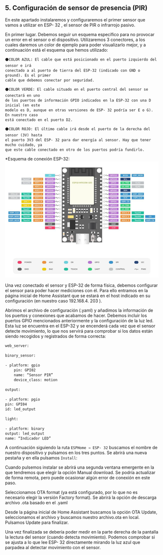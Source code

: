 ## 5. Configuración de sensor de presencia (PIR) ## 

En este apartado instalaremos y configuraremos el primer sensor que vamos a utilizar en ESP- 32 , el sensor de PIR o infrarrojo pasivo.

En primer lugar. Debemos seguir un esquema específico para no provocar un error en el sensor o el dispositivo. Utilizaremos 3 conectores, a los cuales daremos un color de ejemplo para poder visualizarlo mejor, y a continuación está el esquema que hemos utilizado:

```
⚫COLOR AZUL: El cable que está posicionado en el puerto izquierdo del sensor e irá
conectado a al puerto de tierra del ESP-32 (indicado con GND o ground). Es el primer
cable que debemos conectar por seguridad.
```
```
⚫COLOR VERDE: El cable situado en el puerto central del sensor se conectará en uno
de los puertos de información GPIO indicados en la ESP-32 con una D inicial (en este
modelo es D, aunque en otras versiones de ESP- 32 podría ser E o G). En nuestro caso
está conectado en el puerto D2.
```
```
⚫COLOR ROJO: El último cable irá desde el puerto de la derecha del sensor (3V) hasta
el puerto 3V3 del ESP- 32 para dar energía al sensor. Hay que tener mucho cuidado, ya
que este cable conectado en otro de los puertos podría fundirlo.
```


*Esquema de conexión ESP-32:
![alt text](image-7.png)


Una vez conectado el sensor y ESP-32 de forma física, debemos configurar el sensor para poder hacer mediciones con él. Para ello entramos en la página inicial de Home Assistant que se estará en el host indicado en su configuración (en nuestro caso 192.168.4. 203 ).

Abrimos el archivo de configuración (.yaml) y añadimos la información de los puertos y conexiones que acabamos de hacer. Debemos incluir los puertos GPIO mencionados anteriormente y la configuración de la luz led. Esta luz se encuentra en el ESP-32 y se encenderá cada vez que el sensor detecte movimiento, lo que nos servirá para comprobar si los datos están siendo recogidos y registrados de forma correcta:

```
web_server:

binary_sensor:

- platform: gpio
    pin: GPI02
    name: “Sensor PIR”
    device_class: motion

output:

- platform: pgio
pin: GPI04
id: led_output

light:

- platform: binary
output: led_output
name: “Indicador LED”
```

A continuación siguiendo la ruta `ESPHome → ESP- 32` buscamos el nombre de nuestro dispositivo y pulsamos en los tres puntos. Se abrirá una nueva pestaña y en ella pulsamos `Install`:

Cuando pulsemos instalar se abrirá una segunda ventana emergente en la que tendremos que elegir la opción Manual download. Se podría actualizar de forma remota, pero puede ocasionar algún error de conexión en este paso.


Seleccionamos OTA format (ya está configurado, por lo que no es necesario elegir la versión
Factory format). Se abrirá la opción de descarga archivo .ota basado en el .yaml

Desde la página inicial de Home Assistant buscamos la opción OTA Update, seleccionamos
el archivo y buscamos nuestro archivo.ota en local. Pulsamos Update para finalizar.

Una vez finalizada se debería poder medir en la parte derecha de la pantalla la lectura del
sensor (cuando detecta movimiento). Podemos comprobar si se ajusta a lo que lee ESP- 32
directamente mirando la luz azul que parpadea al detectar movimiento con el sensor.